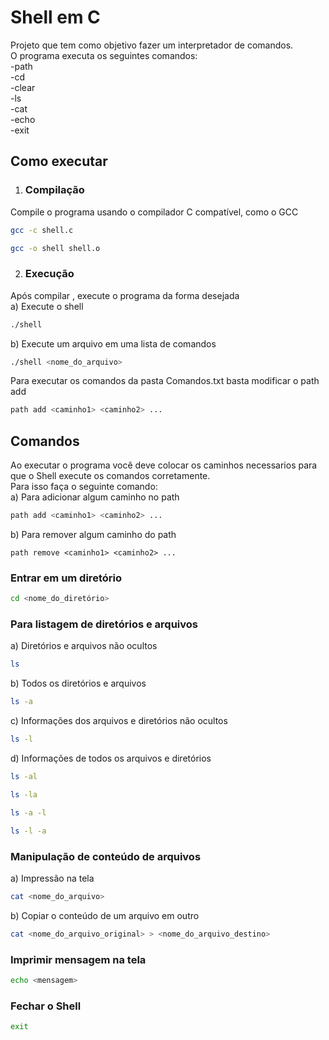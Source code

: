 # Shell em C
Projeto que tem como objetivo fazer um interpretador de comandos.
<br>
O programa executa os seguintes comandos:
<br>
-path
<br>
-cd
<br>
-clear
<br>
-ls
<br>
-cat
<br>
-echo
<br>
-exit

## Como executar
1. ### Compilação
Compile o programa usando o compilador C compatível, como o GCC
```sh
gcc -c shell.c
```
```sh
gcc -o shell shell.o
```
2. ### Execução
Após compilar , execute o programa da forma desejada
<br>
a) Execute o shell
```sh
./shell
```
b) Execute um arquivo em uma lista de comandos
```sh
./shell <nome_do_arquivo>
```
Para executar os comandos da pasta Comandos.txt basta modificar o path add
```sh
path add <caminho1> <caminho2> ...
```
## Comandos
Ao executar o programa você deve colocar os caminhos necessarios para que o Shell execute os comandos corretamente.
<br>
Para isso faça o seguinte comando:
<br>
a) Para adicionar algum caminho no path
```sh
path add <caminho1> <caminho2> ...
```
b) Para remover algum caminho do path
```Sh
path remove <caminho1> <caminho2> ...
```
### Entrar em um diretório
```sh
cd <nome_do_diretório>
```
### Para listagem de diretórios e arquivos
a) Diretórios e arquivos não ocultos
```sh
ls
```
b) Todos os diretórios e arquivos
```sh
ls -a
```
c) Informações dos arquivos e diretórios não ocultos
```sh
ls -l
```
d) Informações de todos os arquivos e diretórios
```sh
ls -al
```
```sh
ls -la
```
```sh
ls -a -l
```
```sh
ls -l -a
```
### Manipulação de conteúdo de arquivos
a) Impressão na tela
```sh
cat <nome_do_arquivo>
```
b) Copiar o conteúdo de um arquivo em outro
```sh
cat <nome_do_arquivo_original> > <nome_do_arquivo_destino>
```
### Imprimir mensagem na tela
```sh
echo <mensagem>
````
### Fechar o Shell
```sh
exit
```
